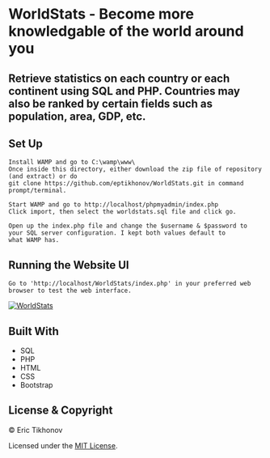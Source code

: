 
# WorldStats - Become more knowledgable of the world around you
Retrieve statistics on each country or each continent using SQL and PHP. Countries may also be ranked by certain fields such as population, area, GDP, etc. 
---
## Set Up

    Install WAMP and go to C:\wamp\www\
    Once inside this directory, either download the zip file of repository (and extract) or do 
    git clone https://github.com/eptikhonov/WorldStats.git in command prompt/terminal.
    
    Start WAMP and go to http://localhost/phpmyadmin/index.php
    Click import, then select the worldstats.sql file and click go.
    
    Open up the index.php file and change the $username & $password to your SQL server configuration. I kept both values default to
    what WAMP has.
    
## Running the Website UI
    
    Go to 'http://localhost/WorldStats/index.php' in your preferred web browser to test the web interface.
    
<a href="#"><img src="https://github.com/eptikhonov/WorldStats/blob/master/WorldStats.gif" title="WorldStats"/></a>

## Built With
* SQL
* PHP
* HTML
* CSS
* Bootstrap

## License & Copyright

© Eric Tikhonov

Licensed under the [MIT License](LICENSE).
